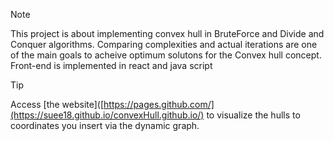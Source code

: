> [!NOTE]
> This project is about implementing convex hull in BruteForce and Divide and Conquer algorithms.
> Comparing complexities and actual iterations are one of the main goals to acheive optimum solutons for the Convex hull concept.
> Front-end is implemented in react and java script


> [!TIP]
> Access [the website]([https://pages.github.com/](https://suee18.github.io/convexHull.github.io/) to visualize the hulls to coordinates you insert via the dynamic graph.





